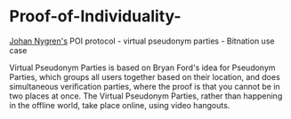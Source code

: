 # Proof-of-Individuality-
[Johan Nygren's](https://github.com/resilience-me) POI protocol - virtual pseudonym parties - Bitnation use case 

Virtual Pseudonym Parties is based on Bryan Ford's idea for Pseudonym Parties, which groups all users together based on their location, and does simultaneous verification parties, where the proof is that you cannot be in two places at once. The Virtual Pseudonym Parties, rather than happening in the offline world, take place online, using video hangouts.
